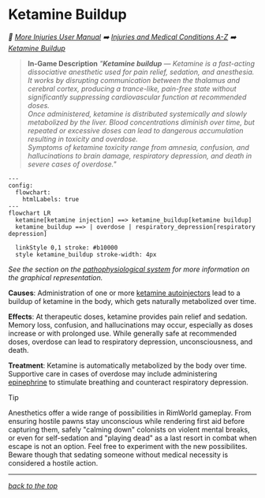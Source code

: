 # Ketamine Buildup

<!-- @generate_breadcrumb_trail {"template": "_:file_folder: {0}_", "connector": " :arrow_right: "} -->
_:file_folder: [More Injuries User Manual](/docs/wiki/README.md) :arrow_right: [Injuries and Medical Conditions A-Z](/docs/wiki/injuries/README.md) :arrow_right: [Ketamine Buildup](/docs/wiki/injuries/ketamine-buildup.md)_
<!-- @end_generated_block -->

> **In-Game Description**
> _"**Ketamine buildup** &mdash; Ketamine is a fast-acting dissociative anesthetic used for pain relief, sedation, and anesthesia. It works by disrupting communication between the thalamus and cerebral cortex, producing a trance-like, pain-free state without significantly suppressing cardiovascular function at recommended doses.  
> Once administered, ketamine is distributed systemically and slowly metabolized by the liver. Blood concentrations diminish over time, but repeated or excessive doses can lead to dangerous accumulation resulting in toxicity and overdose.  
> Symptoms of ketamine toxicity range from amnesia, confusion, and hallucinations to brain damage, respiratory depression, and death in severe cases of overdose."_

```mermaid
---
config:
  flowchart:
    htmlLabels: true
---
flowchart LR
  ketamine[ketamine injection] ==> ketamine_buildup[ketamine buildup]
  ketamine_buildup ==> | overdose | respiratory_depression[respiratory depression]

  linkStyle 0,1 stroke: #b10000
  style ketamine_buildup stroke-width: 4px
```

*See the section on the [pathophysiological system](/docs/wiki/pathophysiological-system.md#pathophysiological-system) for more information on the graphical representation.*

**Causes**: Administration of one or more [ketamine autoinjectors](/docs/wiki/medical-devices.md#ketamine-autoinjector) lead to a buildup of ketamine in the body, which gets naturally metabolized over time.

**Effects**: At therapeutic doses, ketamine provides pain relief and sedation. Memory loss, confusion, and hallucinations may occur, especially as doses increase or with prolonged use. While generally safe at recommended doses, overdose can lead to respiratory depression, unconsciousness, and death.

**Treatment**: Ketamine is automatically metabolized by the body over time. Supportive care in cases of overdose may include administering [epinephrine](/docs/wiki/medical-devices.md#epinephrine-autoinjector) to stimulate breathing and counteract respiratory depression.

> [!TIP]
> Anesthetics offer a wide range of possibilities in RimWorld gameplay. From ensuring hostile pawns stay unconscious while rendering first aid before capturing them, safely "calming down" colonists on violent mental breaks, or even for self-sedation and "playing dead" as a last resort in combat when escape is not an option. Feel free to experiment with the new possibilites. Beware though that sedating someone without medical necessity is considered a hostile action.

<!-- @generate_link_to_top {"template": "---\n_[back to the top]({1})_"} -->
---
_[back to the top](#ketamine-buildup)_
<!-- @end_generated_block -->
